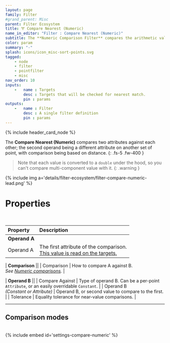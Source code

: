 ```yaml
---
layout: page
family: Filter
#grand_parent: Misc
parent: Filter Ecosystem
title: 🝖 Compare Nearest (Numeric)
name_in_editor: "Filter : Compare Nearest (Numeric)"
subtitle: The **Numeric Comparison Filter** compares the arithmetic value of an attribute against the closest point from another dataset.
color: param
summary: "-"
splash: icons/icon_misc-sort-points.svg
tagged: 
    - node
    - filter
    - pointfilter
    - misc
nav_order: 10
inputs:
    -   name : Targets
        desc : Targets that will be checked for nearest match.
        pin : params
outputs:
    -   name : Filter
        desc : A single filter definition
        pin : params
---
```


{% include header_card_node %}

The **Compare Nearest (Numeric)** compares two attributes against each other; the second operand being a different attribute on another set of point, with comparison being based on distance.
{: .fs-5 .fw-400 } 

> Note that each value is converted to a `double` under the hood, so you can't compare multi-component value with it.
{: .warning }

{% include img a='details/filter-ecosystem/filter-compare-numeric-lead.png' %}

# Properties
<br>

| Property       | Description          |
|:-------------|:------------------|
| **Operand A**          ||
| Operand A          | The first attribute of the comparison.<br><u>This value is read on the targets.</u> |

| **Comparison**          ||
| Comparison | How to compare A against B.<br>*See [Numeric comparisons](/PCGExtendedToolkit/doc-general/general-comparisons.html#numeric-comparisons).* |

| **Operand B**          ||
| Compare Against | Type of operand B. Can be a per-point `Attribute`, or an easily overridable `Constant`. |
| Operand B <br>*(Constant or Attribute)* | Operand B, or second value to compare to the first. |
| Tolerance | Equality tolerance for near-value comparisons. |

---
## Comparison modes
<br>
{% include embed id='settings-compare-numeric' %}